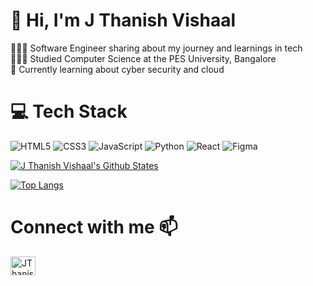 <!--
**JThanishVishaal** is a ✨ _special_ ✨ repository because its `README.md` (this file) appears on your GitHub profile.

Here are some ideas to get you started:

- 🔭 I’m currently working on ...    
- 🌱 I’m currently learning ...
- 👯 I’m looking to collaborate on ...
- 🤔 I’m looking for help with ...
- 💬 Ask me about ...
- 📫 How to reach me: ...
- 😄 Pronouns: ...
- ⚡ Fun fact: ...
-->

# 👋 Hi, I'm J Thanish Vishaal
👩🏻‍💻 Software Engineer sharing about my journey and learnings in tech<br/>
👩🏻‍🎓 Studied Computer Science at the PES University, Bangalore<br/>
💭 Currently learning about cyber security and cloud <br/>

# 💻 Tech Stack
<!-- Badges from https://github.com/Ileriayo/markdown-badges -->
![HTML5](https://img.shields.io/badge/html5-%23E34F26.svg?style=for-the-badge&logo=html5&logoColor=white)
![CSS3](https://img.shields.io/badge/css3-%231572B6.svg?style=for-the-badge&logo=css3&logoColor=white)
![JavaScript](https://img.shields.io/badge/javascript-%23323330.svg?style=for-the-badge&logo=javascript&logoColor=%23F7DF1E)
![Python](https://img.shields.io/badge/python-3670A0?style=for-the-badge&logo=python&logoColor=ffdd54)
![React](https://img.shields.io/badge/react-%2320232a.svg?style=for-the-badge&logo=react&logoColor=%2361DAFB)
![Figma](https://img.shields.io/badge/figma-%23F24E1E.svg?style=for-the-badge&logo=figma&logoColor=white)


[![J Thanish Vishaal's Github States](https://github-readme-stats.vercel.app/api?username=Thanvish07&show_icons=true&theme=vision-friendly-dark)](https://github.com/Thanvish07/github-readme-stats)

[![Top Langs](https://github-readme-stats.vercel.app/api/top-langs/?username=Thanvish07&layout=compact&theme=vision-friendly-dark)](https://github.com/anuraghazra/github-readme-stats)

# Connect with me 📫
<p align="left">
<a href="https://www.linkedin.com/in/thanish-v-500226a3" target="blank"><img align="center" src="https://raw.githubusercontent.com/rahuldkjain/github-profile-readme-generator/master/src/images/icons/Social/linked-in-alt.svg" alt="JThanishVishaal" height="30" width="40" /></a>
</p>
